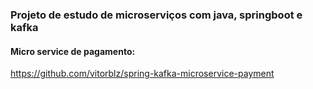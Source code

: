 ### Projeto de estudo de microserviços com java, springboot e kafka 

#### Micro service de pagamento:
https://github.com/vitorblz/spring-kafka-microservice-payment
